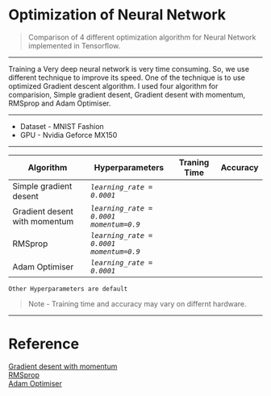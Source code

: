 # Optimization of Neural Network
>Comparison of 4 different optimization algorithm for Neural Network implemented in Tensorflow. 

***
Training a Very deep neural network is very time consuming. So, we use different technique to improve its speed. 
One of the technique is to use optimized Gradient descent algorithm. I used four algorithm for comparision, Simple gradient desent, Gradient desent with momentum, RMSprop and Adam Optimiser.
***
- Dataset - MNIST Fashion
- GPU - Nvidia Geforce MX150
***
| Algorithm | Hyperparameters| Traning Time | Accuracy|
| ------------- | ------------- | ------------- |------------- |
| Simple gradient desent | *`learning_rate = 0.0001`* | | 
| Gradient desent with momentum |*`learning_rate = 0.0001`* <br>  *`momentum=0.9`* | | 
| RMSprop |*`learning_rate = 0.0001`* <br>  *`momentum=0.9`* | | 
| Adam Optimiser |*`learning_rate = 0.0001`* | |   

`Other Hyperparameters are default `
>Note - Training time and accuracy may vary on differnt hardware.
***
# Reference
[Gradient desent with momentum](http://proceedings.mlr.press/v28/sutskever13.pdf) <br>
[RMSprop](http://www.cs.toronto.edu/~tijmen/csc321/slides/lecture_slides_lec6.pdf) <br>
[Adam Optimiser](https://arxiv.org/pdf/1412.6980.pdf)
